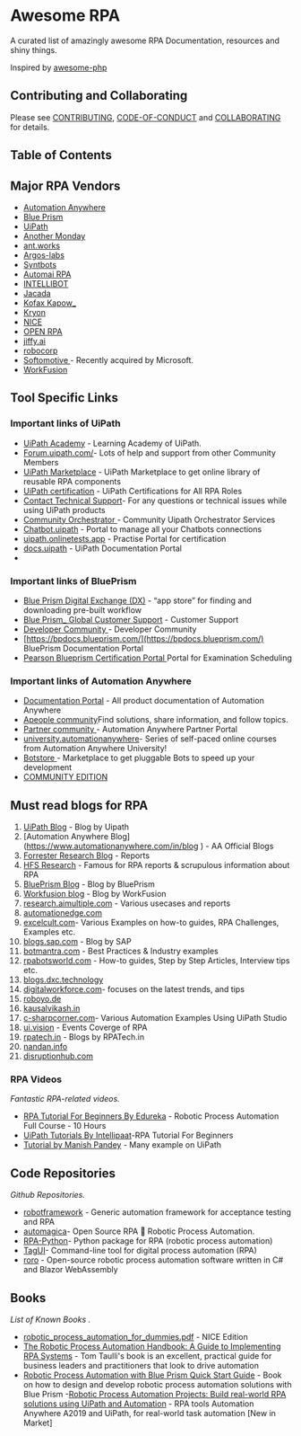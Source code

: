 # Awesome RPA

A curated list of amazingly awesome RPA Documentation, resources and shiny things.

Inspired by [awesome-php](https://github.com/ziadoz/awesome-php)

## Contributing and Collaborating
Please see [CONTRIBUTING](https://github.com/rpabotsworld/awesome-rpa/blob/master/CONTRIBUTING.md), [CODE-OF-CONDUCT](https://github.com/rpabotsworld/awesome-rpa/blob/master/CODE-OF-CONDUCT.md) and [COLLABORATING](https://github.com/rpabotsworld/awesome-rpa/blob/master/COLLABORATING.md) for details.

## Table of Contents

##  Major RPA Vendors

 - [Automation Anywhere](https://www.automationanywhere.com/)
 - [Blue Prism](https://www.blueprism.com/)
 -  [UiPath](https://www.uipath.com/)
 - [Another Monday](https://www.anothermonday.com/)
 - [ant.works](https://www.ant.works/)
 - [Argos-labs](https://www.argos-labs.com/)
 - [Syntbots](https://www.atos-syntel.net/syntbots)
 - [ Automai RPA](https://www.automai.com/robotic-process-automation-with-automai)
 - [INTELLIBOT](https://intellibot.io/)
 - [Jacada](https://www.jacada.com/)
 - [Kofax Kapow_](https://www.kofax.com/Products/rpa/overview)
 - [Kryon](https://www.kryonsystems.com/)
 - [NICE](https://www.nice.com/)
 - [OPEN RPA](https://openrpa.openrpa.dk/)
 - [jiffy.ai](https://jiffy.ai/)
 - [robocorp](https://robocorp.com/)
 - [Softomotive ](https://www.softomotive.com/) - Recently acquired by Microsoft.
 - [WorkFusion](https://www.workfusion.com/)
 
 ## Tool Specific Links 
### Important links of UiPath
 - [UiPath Academy](https://academy.uipath.com/) - Learning Academy of UiPath.
 - [Forum.uipath.com/](https://forum.uipath.com/)- Lots of help and support from other Community Members
 - [UiPath Marketplace](https://connect.uipath.com/marketplace) - UiPath Marketplace to get online library of reusable RPA components
 - [UiPath certification](https://www.uipath.com/learning/certification) - UiPath Certifications for All RPA Roles
 - [Contact Technical Support](https://www.uipath.com/company/contact-us/contact-technical-support)- For any questions or technical issues while using UiPath products
 - [Community Orchestrator  ](https://cloud.uipath.com/)- Community Uipath Orchestrator Services
 - [Chatbot.uipath](https://chatbot.uipath.com/) - Portal to manage all your Chatbots connections
 - [uipath.onlinetests.app](https://uipath.onlinetests.app/) - Practise Portal for certification
 - [docs.uipath](https://docs.uipath.com/) - UiPath Documentation Portal 
 - 

### Important links of BluePrism

 - [Blue Prism Digital Exchange (DX)](https://digitalexchange.blueprism.com/dx/) - “app store” for finding and downloading pre-built workflow
 - [Blue Prism_ Global Customer Support](https://portal.blueprism.com/) - Customer Support
 - [Developer Community  ](https://community.blueprism.com/home) - Developer Community
 - [https://bpdocs.blueprism.com/](https://bpdocs.blueprism.com/) BluePrism Documentation Portal
 - [Pearson Blueprism Certification Portal ](https://home.pearsonvue.com/blueprism) Portal for Examination Scheduling
 
### Important links of Automation Anywhere
 - [Documentation Portal](https://docs.automationanywhere.com/) - All product documentation of Automation Anywhere
 - [Apeople community](https://apeople.automationanywhere.com/s/)Find solutions, share information, and follow topics.
 - [Partner community ](https://partnercommunity.automationanywhere.com/partnerCommunity/Community_Index) - Automation Anywhere Partner Portal
 - [university.automationanywhere](https://university.automationanywhere.com/)- Series of self-paced online courses from Automation Anywhere University!
 - [Botstore ](https://botstore.automationanywhere.com/) - Marketplace to get pluggable Bots to speed up your development
 - [COMMUNITY EDITION](https://www.automationanywhere.com/products/enterprise/community-edition)
 


## Must read blogs for RPA

 1. [UiPath Blog](https://www.uipath.com/blog/ultimate-rpa-glossary-of-terms) - Blog by Uipath
 2. [Automation Anywhere Blog] (https://www.automationanywhere.com/in/blog ) - AA Official Blogs 
 3. [Forrester Research Blog](https://go.forrester.com/blogs/category/robotic-process-automation-rpa/) - Reports 
 4. [HFS Research](https://www.horsesforsources.com/category/robotic-process-automation) - Famous for RPA reports & scrupulous information about RPA
 5. [BluePrism Blog](https://www.blueprism.com/resources/blog) - Blog by BluePrism
 6. [Workfusion blog](https://www.workfusion.com/blog/) -  Blog by WorkFusion 
 7. [research.aimultiple.com](https://research.aimultiple.com/category/robotic-process-automation/) - Various usecases and reports 
 8. [automationedge.com](https://automationedge.com/blogs/)
 9. [excelcult.com](https://excelcult.com/)- Various Examples on how-to guides, RPA Challenges, Examples etc.
 10. [blogs.sap.com](https://blogs.sap.com/tag/rpa/) - Blog by SAP
 11. [botmantra.com](https://botmantra.com/rpa-coding-bestpractices/) - Best Practices & Industry examples
 12. [rpabotsworld.com](https://rpabotsworld.com/) - How-to guides, Step by Step Articles, Interview tips etc.
 13. [blogs.dxc.technology](https://blogs.dxc.technology/tag/rpa/)
 14. [digitalworkforce.com](https://digitalworkforce.com/rpa-news/)- focuses on the latest trends, and tips
 15. [roboyo.de](https://www.roboyo.de/en/blog/)
 16. [kausalvikash.in](https://www.kausalvikash.in/blog/)
 17. [c-sharpcorner.com](https://www.c-sharpcorner.com/technologies/rpa-articles)- Various Automation Examples Using UiPath Studio
 18. [ui.vision](https://ui.vision/blog/) -  Events Coverge of RPA
 19. [rpatech.in](https://www.rpatech.in/category/blog/) - Blogs by RPATech.in 
 20. [nandan.info](https://nandan.info/complete-beginners-guide-to-robotic-process-automation-rpa/) 
 21. [disruptionhub.com](https://disruptionhub.com/tag/robotic-process-automation/)
 
 

### RPA Videos

*Fantastic RPA-related videos.*

 - [RPA Tutorial For Beginners By Edureka](https://www.youtube.com/watch?v=MBl-3Yb30FA) - Robotic Process Automation Full Course - 10 Hours 
 - [UiPath Tutorials By  Intellipaat](https://www.youtube.com/watch?v=CeQ0ESO6Ulw)-RPA Tutorial For Beginners  
 - [Tutorial by Manish Pandey](https://www.youtube.com/channel/UCeXwbw8GolO8Xxg-tyVQsLg) - Many example on UiPath
 


## Code Repositories 
*Github Repositories.*

 - [robotframework](https://github.com/robotframework/robotframework) - Generic automation framework for acceptance testing and RPA
 - [automagica](https://github.com/automagica/automagica)- Open Source RPA 🤖 Robotic Process Automation.
 - [RPA-Python](https://github.com/tebelorg/RPA-Python)- Python package for RPA (robotic process automation)
 - [TagUI](https://github.com/kelaberetiv/TagUI)- Command-line tool for digital process automation (RPA)
 - [roro](https://github.com/arviedelgado/roro) - Open-source robotic process automation software written in C# and Blazor WebAssembly
 

## Books 
*List of Known Books .*

 - [robotic_process_automation_for_dummies.pdf](https://www.nice.com/rpa/assets/robotic_process_automation_for_dummies.pdf) - NICE Edition
 - [The Robotic Process Automation Handbook: A Guide to Implementing RPA Systems](https://amzn.to/2N514Sp) - Tom Taulli's book is an excellent, practical guide for business leaders and practitioners that look to drive automation
 - [Robotic Process Automation with Blue Prism Quick Start Guide](https://amzn.to/2zvIsaW) - Book on how to design and develop robotic process automation solutions with Blue Prism
 -[Robotic Process Automation Projects: Build real-world RPA solutions using UiPath and Automation]( https://amzn.to/2XTaMgC) - RPA tools Automation Anywhere A2019 and UiPath, for real-world task automation [New in Market]
 
